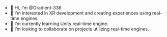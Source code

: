- 👋 Hi, I’m @Gradient-336
- 👀 I’m interested in XR development and creating experiences using real-time engines.
- 🌱 I’m currently learning Unity real-time engine.
- 💞️ I’m looking to collaborate on projects utilizing real-time engines.
